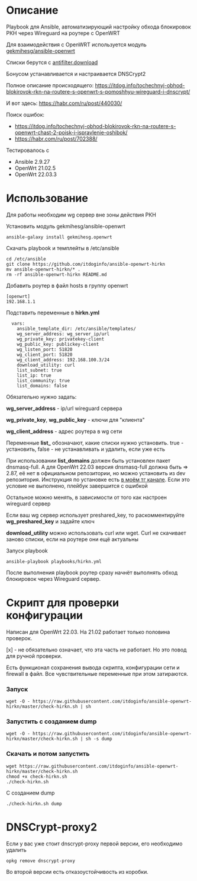 # Описание
Playbook для Ansible, автоматизирующий настройку обхода блокировок РКН через Wireguard на роутере с OpenWRT

Для взаимодействия c OpenWRT используется модуль [gekmihesg/ansible-openwrt](https://github.com/gekmihesg/ansible-openwrt)

Списки берутся с [antifilter.download](https://antifilter.download/)

Бонусом устанавливается и настраивается DNSCrypt2

Полное описание происходящего: https://itdog.info/tochechnyj-obhod-blokirovok-rkn-na-routere-s-openwrt-s-pomoshhyu-wireguard-i-dnscrypt/

И вот здесь: https://habr.com/ru/post/440030/

Поиск ошибок:
- https://itdog.info/tochechnyj-obhod-blokirovok-rkn-na-routere-s-openwrt-chast-2-poisk-i-ispravlenie-oshibok/
- https://habr.com/ru/post/702388/

Тестировалось с
- Ansible 2.9.27
- OpenWrt 21.02.5
- OpenWrt 22.03.3

# Использование

Для работы необходим wg сервер вне зоны действия РКН

Установить модуль gekmihesg/ansible-openwrt

``` ansible-galaxy install gekmihesg.openwrt ```

Скачать playbook и темплейты в /etc/ansible

```
cd /etc/ansible
git clone https://github.com/itdoginfo/ansible-openwrt-hirkn
mv ansible-openwrt-hirkn/* .
rm -rf ansible-openwrt-hirkn README.md
```

Добавить роутер в файл hosts в группу openwrt
```
[openwrt]
192.168.1.1
```

Подставить переменные в **hirkn.yml**
```
  vars:
    ansible_template_dir: /etc/ansible/templates/
    wg_server_address: wg_server_ip/url
    wg_private_key: privatekey-client
    wg_public_key: publickey-client
    wg_listen_port: 51820
    wg_client_port: 51820
    wg_client_address: 192.168.100.3/24
    download_utility: curl
    list_subnet: true
    list_ip: true
    list_community: true
    list_domains: false
```

Обязательно нужно задать:

**wg_server_address** - ip/url wireguard сервера

**wg_private_key**, **wg_public_key** - ключи для "клиента"

**wg_client_address** - адрес роутера в wg сети

Переменные **list_** обозначают, какие списки нужно установить. true - установить, false - не устанавливать и удалить, если уже есть

При использовании **list_domains** должен быть установлен пакет dnsmasq-full. А для OpenWrt 22.03 версия dnsmasq-full должна быть => 2.87, её нет в официальном репозитории, но можно установить из dev репозитория. Инструкция по установке есть [в моём тг канале](https://t.me/itdoginf/12). Если это условие не выполнено, плейбук завершится с ошибкой

Остальное можно менять, в зависимости от того как настроен wireguard сервер

Если ваш wg сервер использует preshared_key, то раскомментируйте **wg_preshared_key** и задайте ключ

**download_utility** можно использовать curl или wget. Curl не скачивает заново списки, если на роутере они ещё актуальны

Запуск playbook
```
ansible-playbook playbooks/hirkn.yml
```

После выполнения playbook роутер сразу начнёт выполнять обход блокировок через Wireguard сервер.

# Скрипт для проверки конфигурации

Написан для OpenWrt 22.03. На 21.02 работает только половина проверок.

[x] - не обязательно означает, что эта часть не работает. Но это повод для ручной проверки.

Есть функционал сохранения вывода скрипта, конфигурации сети и firewall в файл. Все чувствительные переменные при этом затираются.

### Запуск
```
wget -O - https://raw.githubusercontent.com/itdoginfo/ansible-openwrt-hirkn/master/check-hirkn.sh | sh
```

### Запустить с созданием dump
```
wget -O - https://raw.githubusercontent.com/itdoginfo/ansible-openwrt-hirkn/master/check-hirkn.sh | sh -s dump
```

### Скачать и потом запустить
```
wget https://raw.githubusercontent.com/itdoginfo/ansible-openwrt-hirkn/master/check-hirkn.sh
chmod +x check-hirkn.sh
./check-hirkn.sh
```

С созданием dump
```
./check-hirkn.sh dump
```

# DNSCrypt-proxy2

Если у вас уже стоит dnscrypt-proxy первой версии, его необходимо удалить
```
opkg remove dnscrypt-proxy
```
Во второй версии есть отказоустойчивость из коробки.